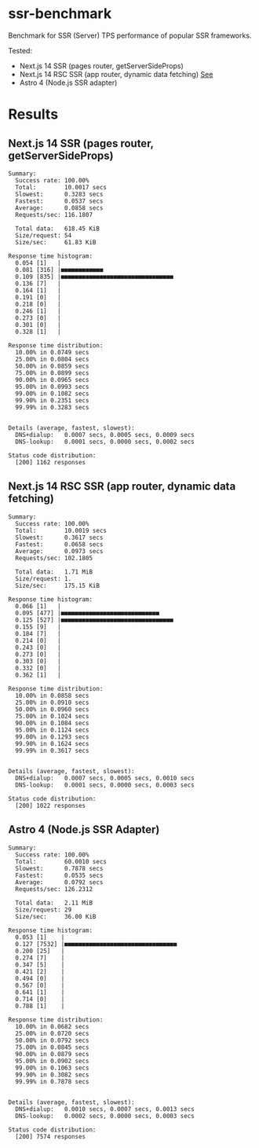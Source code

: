 # ssr-benchmark

Benchmark for SSR (Server) TPS performance of popular SSR frameworks.

Tested:

- Next.js 14 SSR (pages router, getServerSideProps)
- Next.js 14 RSC SSR (app router, dynamic data fetching) [See](https://nextjs.org/docs/app/building-your-application/rendering/server-components#dynamic-rendering)
- Astro 4 (Node.js SSR adapter)

# Results

## Next.js 14 SSR (pages router, getServerSideProps)

```
Summary:
  Success rate: 100.00%
  Total:        10.0017 secs
  Slowest:      0.3283 secs
  Fastest:      0.0537 secs
  Average:      0.0858 secs
  Requests/sec: 116.1807

  Total data:   618.45 KiB
  Size/request: 54
  Size/sec:     61.83 KiB

Response time histogram:
  0.054 [1]   |
  0.081 [316] |■■■■■■■■■■■■
  0.109 [835] |■■■■■■■■■■■■■■■■■■■■■■■■■■■■■■■■
  0.136 [7]   |
  0.164 [1]   |
  0.191 [0]   |
  0.218 [0]   |
  0.246 [1]   |
  0.273 [0]   |
  0.301 [0]   |
  0.328 [1]   |

Response time distribution:
  10.00% in 0.0749 secs
  25.00% in 0.0804 secs
  50.00% in 0.0859 secs
  75.00% in 0.0899 secs
  90.00% in 0.0965 secs
  95.00% in 0.0993 secs
  99.00% in 0.1082 secs
  99.90% in 0.2351 secs
  99.99% in 0.3283 secs


Details (average, fastest, slowest):
  DNS+dialup:   0.0007 secs, 0.0005 secs, 0.0009 secs
  DNS-lookup:   0.0001 secs, 0.0000 secs, 0.0002 secs

Status code distribution:
  [200] 1162 responses
```

## Next.js 14 RSC SSR (app router, dynamic data fetching)

```
Summary:
  Success rate: 100.00%
  Total:        10.0019 secs
  Slowest:      0.3617 secs
  Fastest:      0.0658 secs
  Average:      0.0973 secs
  Requests/sec: 102.1805

  Total data:   1.71 MiB
  Size/request: 1.
  Size/sec:     175.15 KiB

Response time histogram:
  0.066 [1]   |
  0.095 [477] |■■■■■■■■■■■■■■■■■■■■■■■■■■■■
  0.125 [527] |■■■■■■■■■■■■■■■■■■■■■■■■■■■■■■■■
  0.155 [9]   |
  0.184 [7]   |
  0.214 [0]   |
  0.243 [0]   |
  0.273 [0]   |
  0.303 [0]   |
  0.332 [0]   |
  0.362 [1]   |

Response time distribution:
  10.00% in 0.0858 secs
  25.00% in 0.0910 secs
  50.00% in 0.0960 secs
  75.00% in 0.1024 secs
  90.00% in 0.1084 secs
  95.00% in 0.1124 secs
  99.00% in 0.1293 secs
  99.90% in 0.1624 secs
  99.99% in 0.3617 secs


Details (average, fastest, slowest):
  DNS+dialup:   0.0007 secs, 0.0005 secs, 0.0010 secs
  DNS-lookup:   0.0001 secs, 0.0000 secs, 0.0003 secs

Status code distribution:
  [200] 1022 responses
```

## Astro 4 (Node.js SSR Adapter)

```
Summary:
  Success rate: 100.00%
  Total:        60.0010 secs
  Slowest:      0.7878 secs
  Fastest:      0.0535 secs
  Average:      0.0792 secs
  Requests/sec: 126.2312

  Total data:   2.11 MiB
  Size/request: 29
  Size/sec:     36.00 KiB

Response time histogram:
  0.053 [1]    |
  0.127 [7532] |■■■■■■■■■■■■■■■■■■■■■■■■■■■■■■■■
  0.200 [25]   |
  0.274 [7]    |
  0.347 [5]    |
  0.421 [2]    |
  0.494 [0]    |
  0.567 [0]    |
  0.641 [1]    |
  0.714 [0]    |
  0.788 [1]    |

Response time distribution:
  10.00% in 0.0682 secs
  25.00% in 0.0720 secs
  50.00% in 0.0792 secs
  75.00% in 0.0845 secs
  90.00% in 0.0879 secs
  95.00% in 0.0902 secs
  99.00% in 0.1063 secs
  99.90% in 0.3082 secs
  99.99% in 0.7878 secs


Details (average, fastest, slowest):
  DNS+dialup:   0.0010 secs, 0.0007 secs, 0.0013 secs
  DNS-lookup:   0.0002 secs, 0.0000 secs, 0.0003 secs

Status code distribution:
  [200] 7574 responses
```
